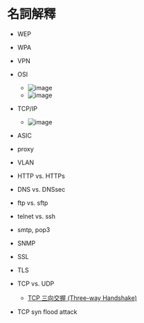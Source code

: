 # 名詞解釋
- WEP
- WPA
- VPN
- OSI
  - ![image](https://user-images.githubusercontent.com/91240048/199176341-263a5421-7b79-4483-abb9-e7e394c40445.png)
  - ![image](https://user-images.githubusercontent.com/91240048/199176398-f2ef0859-99ef-4acb-a467-8ddd9b47d3d6.png)
 
- TCP/IP
  - ![image](https://user-images.githubusercontent.com/91240048/199180030-8c764bc4-4d9b-4e79-bc9e-a7973881dde0.png)
 
- ASIC
- proxy
- VLAN
- HTTP vs. HTTPs
- DNS vs. DNSsec
- ftp vs. sftp
- telnet vs. ssh
- smtp, pop3
- SNMP
- SSL
- TLS
- TCP vs. UDP
  - [TCP 三向交握 (Three-way Handshake)](https://notfalse.net/7/three-way-handshake)
- TCP syn flood attack 
